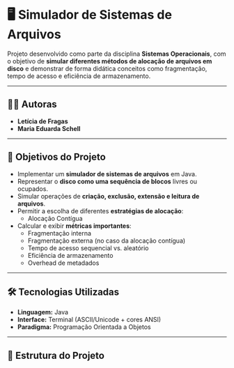 # 🖥️ Simulador de Sistemas de Arquivos

Projeto desenvolvido como parte da disciplina **Sistemas Operacionais**, com o objetivo de **simular diferentes métodos de alocação de arquivos em disco** e demonstrar de forma didática conceitos como fragmentação, tempo de acesso e eficiência de armazenamento.

---

## 👩‍💻 Autoras
- **Letícia de Fragas**  
- **Maria Eduarda Schell**

---

## 📌 Objetivos do Projeto
- Implementar um **simulador de sistemas de arquivos** em Java.  
- Representar o **disco como uma sequência de blocos** livres ou ocupados.  
- Simular operações de **criação, exclusão, extensão e leitura de arquivos**.  
- Permitir a escolha de diferentes **estratégias de alocação**:
  - Alocação Contígua   
- Calcular e exibir **métricas importantes**:
  - Fragmentação interna  
  - Fragmentação externa (no caso da alocação contígua)  
  - Tempo de acesso sequencial vs. aleatório  
  - Eficiência de armazenamento  
  - Overhead de metadados  

---

## 🛠️ Tecnologias Utilizadas
- **Linguagem:** Java  
- **Interface:** Terminal (ASCII/Unicode + cores ANSI)  
- **Paradigma:** Programação Orientada a Objetos  

---

## 📂 Estrutura do Projeto
